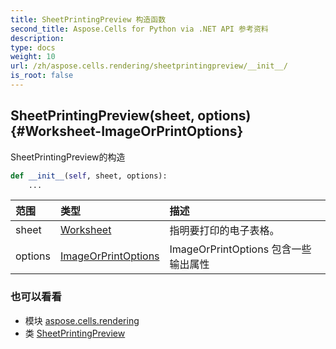 ```yaml
---
title: SheetPrintingPreview 构造函数
second_title: Aspose.Cells for Python via .NET API 参考资料
description:
type: docs
weight: 10
url: /zh/aspose.cells.rendering/sheetprintingpreview/__init__/
is_root: false
---
```

##  SheetPrintingPreview(sheet, options) {#Worksheet-ImageOrPrintOptions}
SheetPrintingPreview的构造



```python
def __init__(self, sheet, options):
    ...
```


|范围|类型|描述|
| :- | :- | :- |
| sheet | [Worksheet](/cells/python-net/zh/aspose.cells/worksheet) |指明要打印的电子表格。|
| options | [ImageOrPrintOptions](/cells/python-net/zh/aspose.cells.rendering/imageorprintoptions) | ImageOrPrintOptions 包含一些输出属性|



### 也可以看看
* 模块 [aspose.cells.rendering](../../)
* 类 [SheetPrintingPreview](/cells/python-net/zh/aspose.cells.rendering/sheetprintingpreview)
